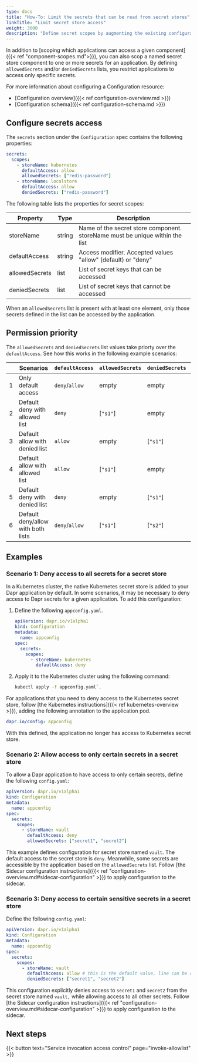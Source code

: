 ```yaml
---
type: docs
title: "How-To: Limit the secrets that can be read from secret stores"
linkTitle: "Limit secret store access"
weight: 3000
description: "Define secret scopes by augmenting the existing configuration resource with restrictive permissions."
---
```


In addition to [scoping which applications can access a given component]({{< ref "component-scopes.md">}}), you can also scop a named secret store component to one or more secrets for an application. By defining `allowedSecrets` and/or `deniedSecrets` lists, you restrict applications to access only specific secrets.

For more information about configuring a Configuration resource:
- [Configuration overview]({{< ref configuration-overview.md >}})
- [Configuration schema]({{< ref configuration-schema.md >}})

## Configure secrets access

The `secrets` section under the `Configuration` spec contains the following properties:

```yml
secrets:
  scopes:
    - storeName: kubernetes
      defaultAccess: allow
      allowedSecrets: ["redis-password"]
    - storeName: localstore
      defaultAccess: allow
      deniedSecrets: ["redis-password"]
```

The following table lists the properties for secret scopes:

| Property       | Type   | Description |
|----------------|--------|-------------|
| storeName      | string | Name of the secret store component. storeName must be unique within the list
| defaultAccess  | string | Access modifier. Accepted values "allow" (default) or "deny"
| allowedSecrets | list   | List of secret keys that can be accessed
| deniedSecrets  | list   | List of secret keys that cannot be accessed

When an `allowedSecrets` list is present with at least one element, only those secrets defined in the list can be accessed by the application.

## Permission priority

The `allowedSecrets` and `deniedSecrets` list values take priorty over the `defaultAccess`. See how this works in the following example scenarios:

|  | Scenarios | `defaultAccess` | `allowedSecrets` | `deniedSecrets` | `permission`
|--| ----- | ------- | -----------| ----------| ------------
| 1 | Only default access  | `deny`/`allow` | empty | empty | `deny`/`allow`
| 2 | Default deny with allowed list | `deny` | [`"s1"`] | empty | only `"s1"` can be accessed
| 3 | Default allow with denied list | `allow` | empty | [`"s1"`] | only `"s1"` cannot be accessed
| 4 | Default allow with allowed list  | `allow` | [`"s1"`] | empty | only `"s1"` can be accessed
| 5 | Default deny with denied list  | `deny` | empty | [`"s1"`] | `deny`
| 6 | Default deny/allow with both lists  | `deny`/`allow` | [`"s1"`] | [`"s2"`] | only `"s1"` can be accessed

## Examples

### Scenario 1: Deny access to all secrets for a secret store

In a Kubernetes cluster, the native Kubernetes secret store is added to your Dapr application by default. In some scenarios, it may be necessary to deny access to Dapr secrets for a given application. To add this configuration: 

1. Define the following `appconfig.yaml`. 

   ```yaml
   apiVersion: dapr.io/v1alpha1
   kind: Configuration
   metadata:
     name: appconfig
   spec:
     secrets:
       scopes:
         - storeName: kubernetes
           defaultAccess: deny
   ```

1. Apply it to the Kubernetes cluster using the following command:

   ```bash
   kubectl apply -f appconfig.yaml`.
   ```

For applications that you need to deny access to the Kubernetes secret store, follow [the Kubernetes instructions]({{< ref kubernetes-overview >}}), adding the following annotation to the application pod.

```yaml
dapr.io/config: appconfig
```

With this defined, the application no longer has access to Kubernetes secret store.

### Scenario 2: Allow access to only certain secrets in a secret store

To allow a Dapr application to have access to only certain secrets, define the following `config.yaml`:

```yaml
apiVersion: dapr.io/v1alpha1
kind: Configuration
metadata:
  name: appconfig
spec:
  secrets:
    scopes:
      - storeName: vault
        defaultAccess: deny
        allowedSecrets: ["secret1", "secret2"]
```

This example defines configuration for secret store named `vault`. The default access to the secret store is `deny`. Meanwhile, some secrets are accessible by the application based on the `allowedSecrets` list. Follow [the Sidecar configuration instructions]({{< ref "configuration-overview.md#sidecar-configuration" >}}) to apply configuration to the sidecar.

### Scenario 3: Deny access to certain sensitive secrets in a secret store

Define the following `config.yaml`:

```yaml
apiVersion: dapr.io/v1alpha1
kind: Configuration
metadata:
  name: appconfig
spec:
  secrets:
    scopes:
      - storeName: vault
        defaultAccess: allow # this is the default value, line can be omitted
        deniedSecrets: ["secret1", "secret2"]
```

This configuration explicitly denies access to `secret1` and `secret2` from the secret store named `vault,` while allowing access to all other secrets. Follow [the Sidecar configuration instructions]({{< ref "configuration-overview.md#sidecar-configuration" >}}) to apply configuration to the sidecar.

## Next steps

{{< button text="Service invocation access control" page="invoke-allowlist" >}}
